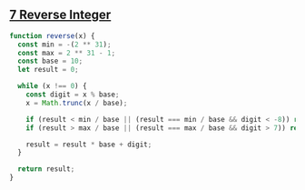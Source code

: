 ## [7 Reverse Integer](https://leetcode.com/problems/reverse-integer/description/)

<!-- notecardId: 1746629437776 -->

```js
function reverse(x) {
  const min = -(2 ** 31);
  const max = 2 ** 31 - 1;
  const base = 10;
  let result = 0;

  while (x !== 0) {
    const digit = x % base;
    x = Math.trunc(x / base);

    if (result < min / base || (result === min / base && digit < -8)) return 0;
    if (result > max / base || (result === max / base && digit > 7)) return 0;

    result = result * base + digit;
  }

  return result;
}
```
